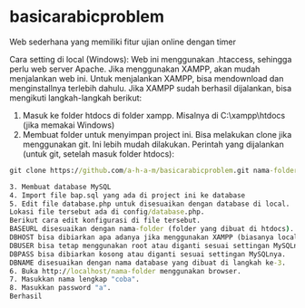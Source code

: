 # basicarabicproblem
Web sederhana yang memiliki fitur ujian online dengan timer

Cara setting di local (Windows):
Web ini menggunakan .htaccess, sehingga perlu web server Apache. Jika menggunakan XAMPP, akan mudah menjalankan web ini. Untuk menjalankan XAMPP, bisa mendownload dan menginstallnya terlebih dahulu. Jika XAMPP sudah berhasil dijalankan, bisa mengikuti langkah-langkah berikut:
1. Masuk ke folder htdocs di folder xampp.
Misalnya di C:\xampp\htdocs (jika memakai Windows)
2. Membuat folder untuk menyimpan project ini. Bisa melakukan clone jika menggunakan git. Ini lebih mudah dilakukan.
Perintah yang dijalankan (untuk git, setelah masuk folder htdocs):
```cmd
git clone https://github.com/a-h-a-m/basicarabicproblem.git nama-folder

3. Membuat database MySQL
4. Import file bap.sql yang ada di project ini ke database
5. Edit file database.php untuk disesuaikan dengan database di local.
Lokasi file tersebut ada di config/database.php.
Berikut cara edit konfigurasi di file tersebut.
BASEURL disesuaikan dengan nama-folder (folder yang dibuat di htdocs).
DBHOST bisa dibiarkan apa adanya jika menggunakan XAMPP (biasanya localhost).
DBUSER bisa tetap menggunakan root atau diganti sesuai settingan MySQLnya.
DBPASS bisa dibiarkan kosong atau diganti sesuai settingan MySQLnya.
DBNAME disesuaikan dengan nama database yang dibuat di langkah ke-3.
6. Buka http://localhost/nama-folder menggunakan browser.
7. Masukkan nama lengkap "coba".
8. Masukkan password "a".
Berhasil